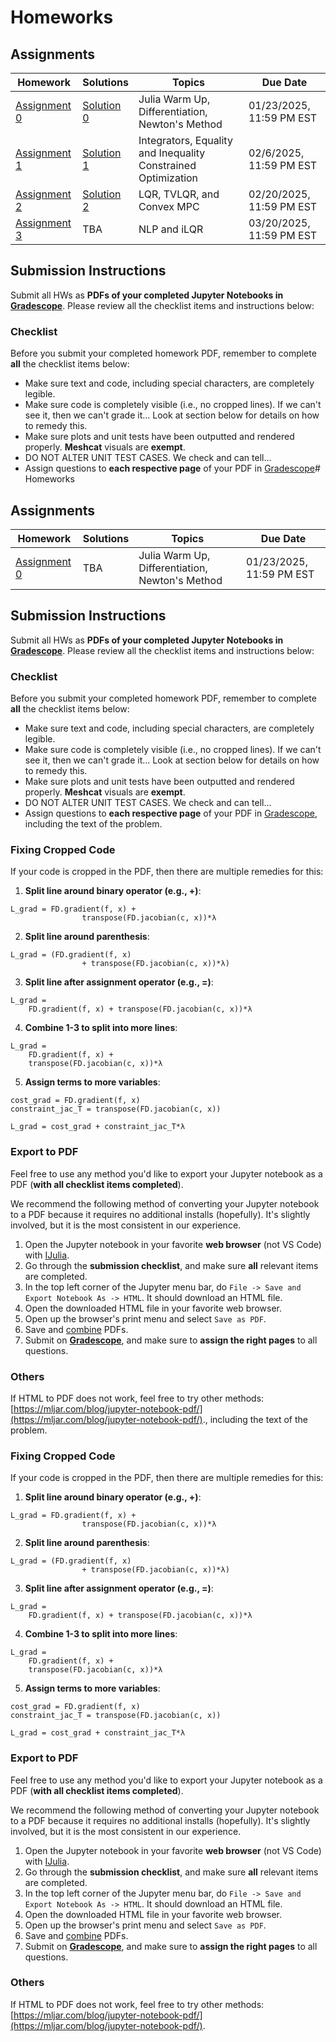 # Homeworks

## Assignments

| Homework                                                              | Solutions | Topics                                                | Due Date                  |
| -----------                                                           | --------- | ------                                                | --------                  |
| [Assignment 0](https://github.com/Optimal-Control-16-745/HW0_S25)     | [Solution 0](https://github.com/Optimal-Control-16-745/HW0_S25_Solutions)       | Julia Warm Up, Differentiation, Newton's Method       | 01/23/2025, 11:59 PM EST  |
| [Assignment 1](https://github.com/Optimal-Control-16-745/HW1_S25)     | [Solution 1](https://github.com/Optimal-Control-16-745/HW1_S25_Solutions)       | Integrators, Equality and Inequality Constrained Optimization    | 02/6/2025, 11:59 PM EST  |
| [Assignment 2](https://github.com/Optimal-Control-16-745/HW2_S25)     | [Solution 2](https://github.com/Optimal-Control-16-745/HW2_S25_Solutions)       | LQR, TVLQR, and Convex MPC    | 02/20/2025, 11:59 PM EST  |
| [Assignment 3](https://github.com/Optimal-Control-16-745/HW3_S25)     | TBA       | NLP and iLQR   | 03/20/2025, 11:59 PM EST  |

## Submission Instructions

Submit all HWs as **PDFs of your completed Jupyter Notebooks in [Gradescope](https://www.gradescope.com/courses/952874)**. Please review all the checklist items and instructions below:

### Checklist

Before you submit your completed homework PDF, remember to complete **all** the checklist items below:

- Make sure text and code, including special characters, are completely legible.
- Make sure code is completely visible (i.e., no cropped lines). If we can't see it, then we can't grade it... Look at section below for details on how to remedy this.
- Make sure plots and unit tests have been outputted and rendered properly. **Meshcat** visuals are **exempt**.
- DO NOT ALTER UNIT TEST CASES. We check and can tell...
- Assign questions to **each respective page** of your PDF in [Gradescope](https://www.gradescope.com/courses/952874)# Homeworks

## Assignments

| Homework                                                              | Solutions | Topics                                                | Due Date                  |
| -----------                                                           | --------- | ------                                                | --------                  |
| [Assignment 0](https://github.com/Optimal-Control-16-745/HW0_S25)     | TBA       | Julia Warm Up, Differentiation, Newton's Method       | 01/23/2025, 11:59 PM EST  |

## Submission Instructions

Submit all HWs as **PDFs of your completed Jupyter Notebooks in [Gradescope](https://www.gradescope.com/courses/952874)**. Please review all the checklist items and instructions below:

### Checklist

Before you submit your completed homework PDF, remember to complete **all** the checklist items below:

- Make sure text and code, including special characters, are completely legible.
- Make sure code is completely visible (i.e., no cropped lines). If we can't see it, then we can't grade it... Look at section below for details on how to remedy this.
- Make sure plots and unit tests have been outputted and rendered properly. **Meshcat** visuals are **exempt**.
- DO NOT ALTER UNIT TEST CASES. We check and can tell...
- Assign questions to **each respective page** of your PDF in [Gradescope](https://www.gradescope.com/courses/952874), including the text of the problem.

### Fixing Cropped Code

If your code is cropped in the PDF, then there are multiple remedies for this:

1. **Split line around binary operator (e.g., +)**:
```
L_grad = FD.gradient(f, x) +
                transpose(FD.jacobian(c, x))*λ
```
2. **Split line around parenthesis**:
```
L_grad = (FD.gradient(f, x)
                + transpose(FD.jacobian(c, x))*λ)
```
3. **Split line after assignment operator (e.g., =)**:
```
L_grad = 
    FD.gradient(f, x) + transpose(FD.jacobian(c, x))*λ
```
4. **Combine 1-3 to split into more lines**:
```
L_grad = 
    FD.gradient(f, x) +
    transpose(FD.jacobian(c, x))*λ
```

5. **Assign terms to more variables**:
```
cost_grad = FD.gradient(f, x)
constraint_jac_T = transpose(FD.jacobian(c, x))

L_grad = cost_grad + constraint_jac_T*λ
```

### Export to PDF

Feel free to use any method you'd like to export your Jupyter notebook as a PDF (**with all checklist items completed**). 

We recommend the following method of converting your Jupyter notebook to a PDF because it requires no additional installs (hopefully). It's slightly involved, but it is the most consistent in our experience.

1. Open the Jupyter notebook in your favorite **web browser** (not VS Code) with [IJulia](https://github.com/JuliaLang/IJulia.jl).
2. Go through the **submission checklist**, and make sure **all** relevant items are completed.
3. In the top left corner of the Jupyter menu bar, do `File -> Save and Export Notebook As -> HTML`. It should download an HTML file.
4. Open the downloaded HTML file in your favorite web browser.
5. Open up the browser's print menu and select `Save as PDF`.
6. Save and [combine](https://www.adobe.com/acrobat/online/merge-pdf.html) PDFs. 
7. Submit on **[Gradescope](https://www.gradescope.com/courses/952874)**, and make sure to **assign the right pages** to all questions.

### Others

If HTML to PDF does not work, feel free to try other methods: [https://mljar.com/blog/jupyter-notebook-pdf/](https://mljar.com/blog/jupyter-notebook-pdf/)., including the text of the problem.

### Fixing Cropped Code

If your code is cropped in the PDF, then there are multiple remedies for this:

1. **Split line around binary operator (e.g., +)**:
```
L_grad = FD.gradient(f, x) +
                transpose(FD.jacobian(c, x))*λ
```
2. **Split line around parenthesis**:
```
L_grad = (FD.gradient(f, x)
                + transpose(FD.jacobian(c, x))*λ)
```
3. **Split line after assignment operator (e.g., =)**:
```
L_grad = 
    FD.gradient(f, x) + transpose(FD.jacobian(c, x))*λ
```
4. **Combine 1-3 to split into more lines**:
```
L_grad = 
    FD.gradient(f, x) +
    transpose(FD.jacobian(c, x))*λ
```

5. **Assign terms to more variables**:
```
cost_grad = FD.gradient(f, x)
constraint_jac_T = transpose(FD.jacobian(c, x))

L_grad = cost_grad + constraint_jac_T*λ
```

### Export to PDF

Feel free to use any method you'd like to export your Jupyter notebook as a PDF (**with all checklist items completed**). 

We recommend the following method of converting your Jupyter notebook to a PDF because it requires no additional installs (hopefully). It's slightly involved, but it is the most consistent in our experience.

1. Open the Jupyter notebook in your favorite **web browser** (not VS Code) with [IJulia](https://github.com/JuliaLang/IJulia.jl).
2. Go through the **submission checklist**, and make sure **all** relevant items are completed.
3. In the top left corner of the Jupyter menu bar, do `File -> Save and Export Notebook As -> HTML`. It should download an HTML file.
4. Open the downloaded HTML file in your favorite web browser.
5. Open up the browser's print menu and select `Save as PDF`.
6. Save and [combine](https://www.adobe.com/acrobat/online/merge-pdf.html) PDFs. 
7. Submit on **[Gradescope](https://www.gradescope.com/courses/952874)**, and make sure to **assign the right pages** to all questions.

### Others

If HTML to PDF does not work, feel free to try other methods: [https://mljar.com/blog/jupyter-notebook-pdf/](https://mljar.com/blog/jupyter-notebook-pdf/).